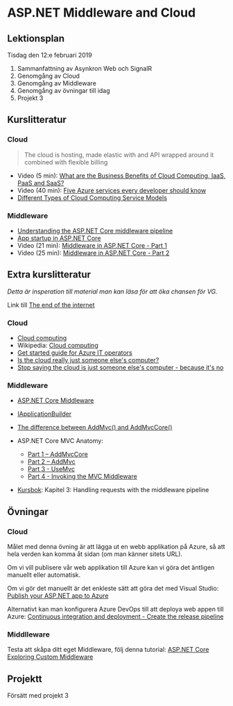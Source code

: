 # ASP.NET Middleware and Cloud 

## Lektionsplan
Tisdag den 12:e februari 2019

1. Sammanfattning av Asynkron Web och SignalR
1. Genomgång av Cloud
1. Genomgång av Middleware
1. Genomgång av övningar till idag
1. Projekt 3

## Kurslitteratur

### Cloud

> The cloud is hosting, made elastic with and API wrapped around it combined with flexible billing

* Video (5 min): [What are the Business Benefits of Cloud Computing, IaaS, PaaS and SaaS?](https://www.youtube.com/watch?v=whkyRvugqlM)
* Video (40 min): [Five Azure services every developer should know](https://channel9.msdn.com/Events/Connect/Microsoft-Connect--2018/T190)
* [Different Types of Cloud Computing Service Models](https://www.bluepiit.com/blog/different-types-of-cloud-computing-service-models/)

### Middleware
* [Understanding the ASP.NET Core middleware pipeline](https://www.thomaslevesque.com/2018/03/27/understanding-the-asp-net-core-middleware-pipeline/)
* [App startup in ASP.NET Core](https://docs.microsoft.com/en-us/aspnet/core/fundamentals/startup?view=aspnetcore-2.2)
* Video (21 min): [Middleware in ASP.NET Core - Part 1](https://www.youtube.com/watch?v=HCxAERjO4C4)
* Video (25 min): [Middleware in ASP.NET Core - Part 2](https://www.youtube.com/watch?v=A1ZmMoiBELc)

## Extra kurslitteratur
*Detta är insperation till material man kan läsa för att öka chansen för VG.*

Link till [The end of the internet](http://hmpg.net/)

### Cloud

* [Cloud computing](https://www.explainthatstuff.com/cloud-computing-introduction.html)
* Wikipedia: [Cloud computing](https://en.wikipedia.org/wiki/Cloud_computing)
* [Get started guide for Azure IT operators](https://docsmsftpdfs.blob.core.windows.net/guides/azure/azure-ops-guide.pdf)
* [Is the cloud really just someone else's computer?](https://www.techrepublic.com/article/is-the-cloud-really-just-someone-elses-computer/)
* [Stop saying the cloud is just someone else's computer - because it's no](https://www.zdnet.com/article/stop-saying-the-cloud-is-just-someone-elses-computer-because-its-not/)

### Middleware
* [ASP.NET Core Middleware](https://docs.microsoft.com/en-us/aspnet/core/fundamentals/middleware/?view=aspnetcore-2.2)
* [IApplicationBuilder](https://docs.microsoft.com/en-us/dotnet/api/microsoft.aspnetcore.builder.iapplicationbuilder?view=aspnetcore-2.2)
* [The difference between AddMvc() and AddMvcCore()](https://offering.solutions/blog/articles/2017/02/07/difference-between-addmvc-addmvcore/)
* ASP.NET Core MVC Anatomy:
    * [Part 1 – AddMvcCore](https://www.stevejgordon.co.uk/asp-net-core-mvc-anatomy-addmvccore)
    * [Part 2 – AddMvc](https://www.stevejgordon.co.uk/asp-net-core-anatomy-part-2-addmvc)
    * [Part 3 - UseMvc](https://www.stevejgordon.co.uk/asp-net-core-anatomy-part-3-addmvc)
    * [Part 4 - Invoking the MVC Middleware](https://www.stevejgordon.co.uk/invoking-mvc-middleware-asp-net-core-anatomy-part-4)


* [Kursbok](book.md): Kapitel 3: Handling requests with the middleware pipeline

## Övningar

### Cloud

Målet med denna övning är att lägga ut en webb applikation på Azure, så att hela verden kan komma åt sidan (om man känner sitets URL).

Om vi vill publisere vår web applikation till Azure kan vi göra det äntligen manuellt eller automatisk.

Om vi gör det manuellt är det enkleste sätt att göra det med Visual Studio:
[Publish your ASP.NET app to Azure](https://tutorials.visualstudio.com/aspnet-azure/intro)

Alternativt kan man konfigurera Azure DevOps till att deploya web appen till Azure:
[Continuous integration and deployment - Create the release pipeline](https://docs.microsoft.com/en-us/aspnet/core/azure/devops/cicd?view=aspnetcore-2.2#create-the-release-pipeline)

### Middlleware
Testa att skåpa ditt eget Middleware, följ denna tutorial: [ASP.NET Core Exploring Custom Middleware](https://adamstorr.azurewebsites.net/blog/aspnetcore-exploring-custom-middleware)

## Projektt
Försätt med projekt 3